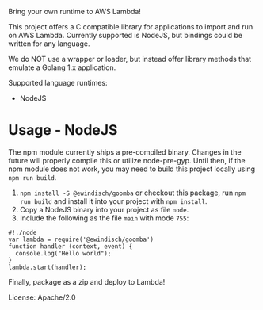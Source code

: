 Bring your own runtime to AWS Lambda!

This project offers a C compatible library for applications to
import and run on AWS Lambda. Currently supported is NodeJS,
but bindings could be written for any language.

We do NOT use a wrapper or loader, but instead offer
library methods that emulate a Golang 1.x application.

Supported language runtimes:
- NodeJS

# Usage - NodeJS

The npm module currently ships a pre-compiled binary.
Changes in the future will properly compile this or
utilize node-pre-gyp. Until then, if the npm module does
not work, you may need to build this project locally
using `npm run build`.

1. `npm install -S @ewindisch/goomba` or checkout this package,
run `npm run build` and install it into your project with `npm install`.
2. Copy a NodeJS binary into your project as file `node`.
3. Include the following as the file `main` with mode `755`:

```
#!./node
var lambda = require('@ewindisch/goomba')
function handler (context, event) {
  console.log("Hello world");
}
lambda.start(handler);
```

Finally, package as a zip and deploy to Lambda!

License: Apache/2.0

